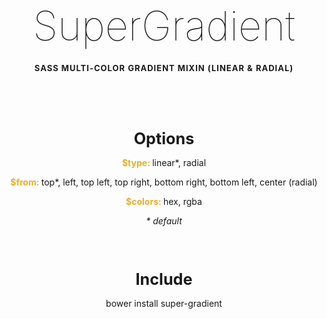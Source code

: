 <div style="text-align: center;">

<h1 style="margin-bottom: 20px; font-size: 65px; font-weight: lighter;">SuperGradient</h1>

<h3 style="padding-bottom: 20px; font-size: 13px; letter-spacing: 1px;">SASS MULTI-COLOR GRADIENT MIXIN (LINEAR & RADIAL)</h3>

<h4 style="margin: 70px 0 15px; font-size: 180%;">Options</h4>
<p><strong style="color: #E5B025">$type: </strong>linear*, radial</p>

<p><strong style="color: #E5B025">$from: </strong>top*, left, top left, top right, bottom right, bottom left, center (radial)</p>

<p><strong style="color: #E5B025">$colors: </strong>hex, rgba</p>

<p><i>* default</i></p>

<h4 style="margin: 70px 0 15px; font-size: 180%;">Include</h4>
<p>bower install super-gradient</p>
</div>
